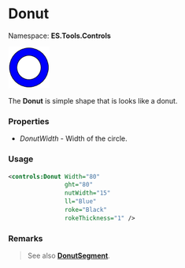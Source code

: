 # Donut
Namespace: **ES.Tools.Controls**

![Donut example](Images/Donut.png "Donut")

The **Donut** is simple shape that is looks like a donut.

### Properties

* *DonutWidth* - Width of the circle.

### Usage

``` XML
<controls:Donut Width="80"
                ght="80"
                nutWidth="15"
                ll="Blue"
                roke="Black"
                rokeThickness="1" />
```

### Remarks

> See also [**DonutSegment**](DonutSegment.md).